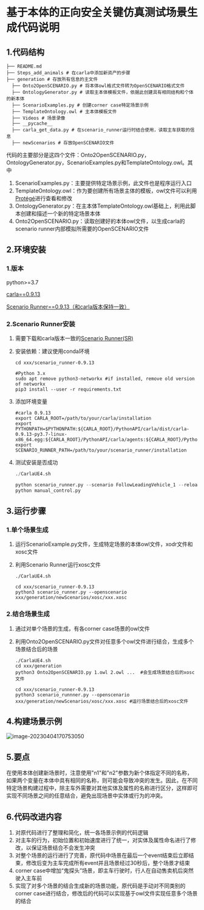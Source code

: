 # 基于本体的正向安全关键仿真测试场景生成代码说明

## 1.代码结构

```
├── README.md
├── Steps_add_animals # 在carla中添加新资产的步骤
├── generation # 存放所有信息的主文件
  ├── Onto2OpenSCENARIO.py # 将本体owl格式文件转为OpenSCENARIO格式文件
  ├── OntologyGenerator.py # 读取主本体模板文件，依据此创建具有相同结构和个体的新本体
  ├── ScenarioExamples.py # 创建corner case特定场景示例
  ├── TemplateOntology.owl # 主本体模板文件
  ├── Videos # 场景录像
  ├── __pycache__
  ├── carla_get_data.py # 在scenario_runner运行时结合使用，读取主车获取的信息
  ├── newScenarios # 存放OpenSCENARIO文件
```

代码的主要部分是这四个文件：Onto2OpenSCENARIO.py，OntologyGenerator.py，ScenarioExamples.py和TemplateOntology.owl。其中

1. ScenarioExamples.py：主要提供特定场景示例，此文件也是程序运行入口
2. TemplateOntology.owl：作为要创建所有场景主体的模板，owl文件可以利用[Protégé](https://protege.stanford.edu/)进行查看和修改
3. OntologyGenerator.py：在主本体TemplateOntology.owl基础上，利用此脚本创建和描述一个新的特定场景本体
4. Onto2OpenSCENARIO.py：读取创建好的本体owl文件，以生成carla的scenario runner内部模拟所需要的OpenSCENARIO文件

## 2.环境安装

### 1.版本

python>=3.7

[carla==0.9.13](https://mirrors.sustech.edu.cn/carla/)

[Scenario Runner==0.9.13（和carla版本保持一致）](https://link.zhihu.com/?target=https%3A//github.com/carla-simulator/scenario_runner/releases)

### 2.Scenario Runner安装

1. 需要下载和carla版本一致的[Scenario Runner(SR)](https://link.zhihu.com/?target=https%3A//github.com/carla-simulator/scenario_runner/releases)

2. 安装依赖：建议使用conda环境

   ```
   cd xxx/scenario_runner-0.9.13
   
   #Python 3.x
   sudo apt remove python3-networkx #if installed, remove old version of networkx
   pip3 install --user -r requirements.txt
   ```

3. 添加环境变量

   ```
   #carla 0.9.13
   export CARLA_ROOT=/path/to/your/carla/installation
   export PYTHONPATH=$PYTHONPATH:${CARLA_ROOT}/PythonAPI/carla/dist/carla-0.9.13-py3.7-linux-x86_64.egg:${CARLA_ROOT}/PythonAPI/carla/agents:${CARLA_ROOT}/PythonAPI/carla
   export SCENARIO_RUNNER_PATH=/path/to/your/scenario_runner/installation
   ```

4. 测试安装是否成功

   ```python
   ./CarlaUE4.sh
   
   python scenario_runner.py --scenario FollowLeadingVehicle_1 --reloadWorld
   python manual_control.py
   ```

## 3.运行步骤

### 1.单个场景生成

1. 运行ScenarioExample.py文件，生成特定场景的本体owl文件，xodr文件和xosc文件

2. 利用Scenario Runner运行xosc文件

   ```
   ./CarlaUE4.sh
   
   cd xxx/scenario_runner-0.9.13
   python3 scenario_runner.py --openscenario xxx/generation/newScenarios/xosc/xxx.xosc
   ```

### 2.结合场景生成

1. 通过对单个场景的生成，有各corner case场景的owl文件

2. 利用Onto2OpenSCENARIO.py文件对任意多个owl文件进行结合，生成多个场景结合后的场景

   ```
   ./CarlaUE4.sh
   cd xxx/generation
   python3 Onto2OpenSCENARIO.py 1.owl 2.owl ...  #会生成场景结合后的xosc文件
   
   cd xxx/scenario_runner-0.9.13
   python3 scenario_runnner.py --openscenario xxx/generation/newScenarios/xosc/xxx.xosc #运行场景结合后的xosc文件
   ```

## 4.构建场景示例

![image-20230404170753050](/home/lulu/.config/Typora/typora-user-images/image-20230404170753050.png)

## 5.要点

在使用本体创建新场景时，注意使用"n1"和"n2"参数为新个体指定不同的名称，如果两个变量在本体中具有相同的名称，则可能会导致冲突的发生。因此，在不同特定场景构建过程中，除主车外需要对其他实体及属性的名称进行区分，这样即可实现不同场景之间的任意结合，避免出现场景中实体或行为的冲突。

## 6.代码改进内容

1. 对原代码进行了整理和简化，统一各场景示例的代码逻辑
2. 对主车的行为，初始位置和初始速度进行了统一，对实体及属性命名进行了修改，以保证场景结合不会发生冲突
3. 对整个场景的运行进行了完善，原代码中场景在最后一个event结束后立即结束，修改后变为主车完成所有event并且场景经过30秒后，整个场景才结束
4. corner case中增加“鬼探头”场景，即主车行驶时，行人在自动售卖机后突然驶入主车前
5. 实现了对多个场景的结合生成新的场景功能，原代码是手动对不同类别的corner case进行结合，修改后的代码可以实现基于owl文件实现任意多个场景的结合